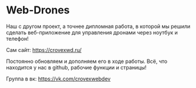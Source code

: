 # Web-Drones
Наш с другом проект, а точнее дипломная работа, в которой мы решили сделать веб-приложение для управления дронами через ноутбук и телефон!

Сам сайт: https://crovexwd.ru/

Постоянно обновляем и дополняем его в ходе работы.
Всё, что находится у нас в github, рабочие функции и страницы!

Группа в вк: https://vk.com/crovexwebdev
